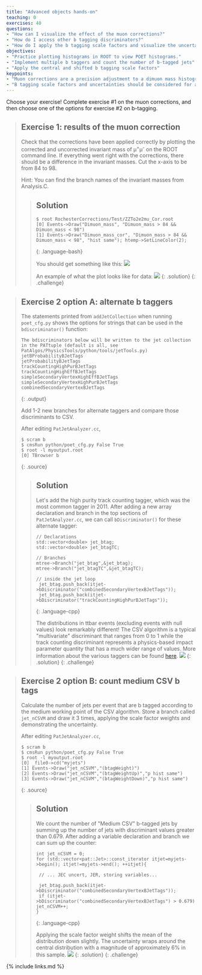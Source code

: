 ```yaml
---
title: "Advanced objects hands-on"
teaching: 0
exercises: 40
questions:
- "How can I visualize the effect of the muon corrections?"
- "How do I access other b tagging discriminators?"
- "How do I apply the b tagging scale factors and visualize the uncertainty?"
objectives:
- "Practice plotting histograms in ROOT to view POET histograms."
- "Implement multiple b taggers and count the number of b-tagged jets"
- "Apply the central and shifted b tagging scale factors"
keypoints:
- "Muon corrections are a precision adjustment to a dimuon mass histogram."
- "B tagging scale factors and uncertainties should be considered for any distribution that relies on b-tagged jets"
---
```


Choose your exercise! Complete exercise #1 on the muon corrections, and then choose one of the options for exercise #2 on b-tagging.

>## Exercise 1: results of the muon correction
>Check that the corrections have been applied correctly by plotting the corrected and uncorrected invariant mass of μ<sup>+</sup>μ<sup>-</sup> on the ROOT command line. If everything went right with the corrections, there should be a difference in the invariant masses. Cut the x-axis to be from 84 to 98.
>
>Hint: You can find the branch names of the invariant masses from Analysis.C.
>
>> ## Solution
>> ~~~
>> $ root RochesterCorrections/Test/ZZTo2e2mu_Cor.root
>>[0] Events->Draw("Dimuon_mass", "Dimuon_mass > 84 && Dimuon_mass < 98")
>>[1] Events->Draw("Dimuon_mass_cor", "Dimuon_mass > 84 && Dimuon_mass < 98", "hist same"); htemp->SetLineColor(2);
>>~~~
>>{: .language-bash}
>>
>>You should get something like this:
>>![](../assets/img/dimuon_mass_MC.png)
>>
>> An example of what the plot looks like for data:
>>![](../assets/img/dimuon_mass_data.png)
>{: .solution}
{: .challenge}

>## Exercise 2 option A: alternate b taggers
>
>The statements printed from `addJetCollection` when running `poet_cfg.py` shows the options for 
>strings that can be used in the `bdiscriminator()` function:
>~~~
>The bdiscriminators below will be written to the jet collection in the PATtuple (default is all, see PatAlgos/PhysicsTools/python/tools/jetTools.py)
>jetBProbabilityBJetTags
>jetProbabilityBJetTags
>trackCountingHighPurBJetTags
>trackCountingHighEffBJetTags
>simpleSecondaryVertexHighEffBJetTags
>simpleSecondaryVertexHighPurBJetTags
>combinedSecondaryVertexBJetTags
>~~~
>{: .output}
>
>Add 1-2 new branches for alternate taggers and compare those discriminants to CSV.
>
>After editing `PatJetAnalyzer.cc`,
>~~~
>$ scram b
>$ cmsRun python/poet_cfg.py False True
>$ root -l myoutput.root
>[0] TBrowser b
>~~~
>{: .source}
>
>>## Solution
>>Let's add the high purity track counting tagger, which was the most common tagger in 2011.
>>After adding a new array declaration and branch in the top sections of `PatJetAnalyzer.cc`, we can call `bDiscriminator()`
>>for these alternate tagger:
>>~~~
>>// Declarations
>>std::vector<double> jet_btag;
>>std::vector<double> jet_btagTC;
>>
>>// Branches
>>mtree->Branch("jet_btag",&jet_btag);
>>mtree->Branch("jet_btagTC",&jet_btagTC);
>>
>>// inside the jet loop
>>  jet_btag.push_back(itjet->bDiscriminator("combinedSecondaryVertexBJetTags"));
>>  jet_btag.push_back(itjet->bDiscriminator("trackCountingHighPurBJetTags"));
>>~~~
>>{: .language-cpp}
>>
>>The distributions in ttbar events (excluding events with null values) look remarkably different! The CSV algorithm is
>>a typical "multivariate" discriminant that ranges from 0 to 1 while the track counting discriminant represents a
>>physics-based impact parameter quantity that has a much wider range of values. More information about the various
>>taggers can be found [here](http://cds.cern.ch/record/1194494?ln=en).
>>![](../assets/img/btagComp.png)
>{: .solution}
{: .challenge}

>## Exercise 2 option B: count medium CSV b tags
>
>Calculate the number of jets per event that are b tagged according to the medium working point of the CSV algorithm.
>Store a branch called `jet_nCSVM` and draw it 3 times, applying the scale factor weights and demonstrating the uncertainty. 
>
>After editing `PatJetAnalyzer.cc`,
>~~~
>$ scram b
>$ cmsRun python/poet_cfg.py False True
>$ root -l myoutput.root
>[0] _file0->cd("myjets")
>[1] Events->Draw("jet_nCSVM","(btagWeight)")
>[2] Events->Draw("jet_nCSVM","(btagWeightUp)","p hist same")
>[3] Events->Draw("jet_nCSVM","(btagWeightDown)","p hist same")
>~~~
>{: .source}
>
>>## Solution
>>We count the number of "Medium CSV" b-tagged jets by summing up the number of jets with discriminant values greater than 0.679.
>>After adding a variable declaration and branch we can sum up the counter:
>>
>>~~~
>>int jet_nCSVM = 0;
>>for (std::vector<pat::Jet>::const_iterator itjet=myjets->begin(); itjet!=myjets->end(); ++itjet){
>>
>>  // ... JEC uncert, JER, storing variables...
>>
>>  jet_btag.push_back(itjet->bDiscriminator("combinedSecondaryVertexBJetTags"));
>>  if (itjet->bDiscriminator("combinedSecondaryVertexBJetTags") > 0.679) jet_nCSVM++;
>>}
>>~~~
>>{: .language-cpp}
>>
>>Applying the scale factor weight shifts the mean of the distribution down slightly. The uncertainty wraps around the central distribution
>>with a magnitude of approximately 6% in this sample.
>>![](../assets/img/btagCompUnc.JPG)
>{: .solution}
{: .challenge}


{% include links.md %}

